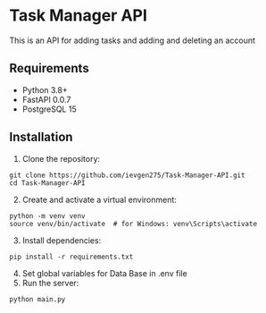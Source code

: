 # Task Manager API

This is an API for adding tasks and adding and deleting an account

## Requirements
* Python 3.8+
* FastAPI 0.0.7
* PostgreSQL 15

## Installation
1. Clone the repository:
```
git clone https://github.com/ievgen275/Task-Manager-API.git
cd Task-Manager-API
```
2. Create and activate a virtual environment:
```
python -m venv venv
source venv/bin/activate  # for Windows: venv\Scripts\activate
```
3. Install dependencies:
```
pip install -r requirements.txt
```

4. Set global variables for Data Base in .env file
5. Run the server:
```
python main.py
```
